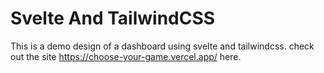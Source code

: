 # Svelte And TailwindCSS

This is a demo design of a dashboard using svelte and tailwindcss.
check out the site <https://choose-your-game.vercel.app/> here.
